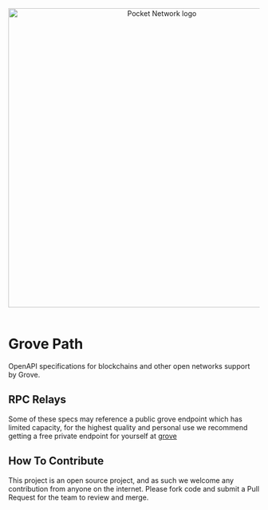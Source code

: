 <div align="center">
    <img src=".github/grove_logo.png" alt="Pocket Network logo" width="600"/>
</div>
<br/>

# Grove Path

OpenAPI specifications for blockchains and other open networks support by Grove.

## RPC Relays

Some of these specs may reference a public grove endpoint which has limited capacity, for the highest quality and personal use we recommend getting a free private endpoint for yourself at [grove](https://portal.grove.city)

## How To Contribute

This project is an open source project, and as such we welcome any contribution from anyone on the internet. Please fork code and submit a Pull Request for the team to review and merge.
